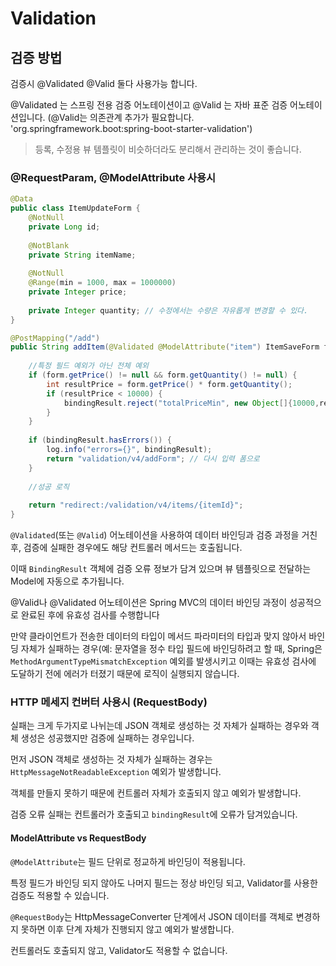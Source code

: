 # Validation

## 검증 방법

검증시 @Validated @Valid 둘다 사용가능 합니다.

@Validated 는 스프링 전용 검증 어노테이션이고 @Valid 는 자바 표준 검증 어노테이션입니다. (@Valid는 의존관계 추가가 필요합니다. 'org.springframework.boot:spring-boot-starter-validation')

> 등록, 수정용 뷰 템플릿이 비슷하더라도 분리해서 관리하는 것이 좋습니다.

### @RequestParam, @ModelAttribute 사용시

```java
@Data
public class ItemUpdateForm {
    @NotNull
    private Long id;
    
    @NotBlank
    private String itemName;
    
    @NotNull
    @Range(min = 1000, max = 1000000)
    private Integer price;
    
    private Integer quantity; // 수정에서는 수량은 자유롭게 변경할 수 있다.
}
```

```java
@PostMapping("/add")
public String addItem(@Validated @ModelAttribute("item") ItemSaveForm form, BindingResult bindingResult, RedirectAttributes redirectAttributes) {
    
    //특정 필드 예외가 아닌 전체 예외
    if (form.getPrice() != null && form.getQuantity() != null) {
        int resultPrice = form.getPrice() * form.getQuantity();
        if (resultPrice < 10000) {
            bindingResult.reject("totalPriceMin", new Object[]{10000,resultPrice}, null);
        }
    }
    
    if (bindingResult.hasErrors()) {
        log.info("errors={}", bindingResult);
        return "validation/v4/addForm"; // 다시 입력 폼으로
    }
    
    //성공 로직
    
    return "redirect:/validation/v4/items/{itemId}";
}
```

`@Validated`(또는 `@Valid`) 어노테이션을 사용하여 데이터 바인딩과 검증 과정을 거친 후, 검증에 실패한 경우에도 해당 컨트롤러 메서드는 호출됩니다. 

이때 `BindingResult` 객체에 검증 오류 정보가 담겨 있으며 뷰 템플릿으로 전달하는 Model에 자동으로 추가됩니다.

@Valid나 @Validated 어노테이션은 Spring MVC의 데이터 바인딩 과정이 성공적으로 완료된 후에 유효성 검사를 수행합니다

만약 클라이언트가 전송한 데이터의 타입이 메서드 파라미터의 타입과 맞지 않아서 바인딩 자체가 실패하는 경우(예: 문자열을 정수 타입 필드에 바인딩하려고 할 때,
Spring은 `MethodArgumentTypeMismatchException` 예외를 발생시키고 이때는 유효성 검사에 도달하기 전에 에러가 터졌기 때문에 로직이 실행되지 않습니다.

### HTTP 메세지 컨버터 사용시 (RequestBody)

실패는 크게 두가지로 나뉘는데 JSON 객체로 생성하는 것 자체가 실패하는 경우와 객체 생성은 성공했지만 검증에 실패하는 경우입니다.

먼저 JSON 객체로 생성하는 것 자체가 실패하는 경우는 `HttpMessageNotReadableException` 예외가 발생합니다.

객체를 만들지 못하기 때문에 컨트롤러 자체가 호출되지 않고 예외가 발생합니다.

검증 오류 실패는 컨트롤러가 호출되고 `bindingResult`에 오류가 담겨있습니다.

#### ModelAttribute vs RequestBody

`@ModelAttribute`는 필드 단위로 정교하게 바인딩이 적용됩니다. 

특정 필드가 바인딩 되지 않아도 나머지 필드는 정상 바인딩 되고, Validator를 사용한 검증도 적용할 수 있습니다.

`@RequestBody`는 HttpMessageConverter 단계에서 JSON 데이터를 객체로 변경하지 못하면 이후 단계 자체가 진행되지 않고 예외가 발생합니다.

컨트롤러도 호출되지 않고, Validator도 적용할 수 없습니다.
